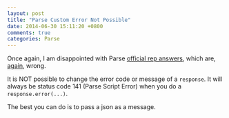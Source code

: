 ```yaml
---
layout: post
title: "Parse Custom Error Not Possible"
date: 2014-06-30 15:11:20 +0800
comments: true
categories: Parse
---
```


Once again, I am disappointed with Parse [official rep answers](https://www.parse.com/questions/custom-error-response-codes-for-cloud-code), which are, [again](/2014/05/30/parse-error-141-uncaught-userid-must-be-a-string/), wrong.

It is NOT possible to change the error code or message of a `response`. It will always be status code 141 (Parse Script Error) when you do a `response.error(...)`.

The best you can do is to pass a json as a message.
